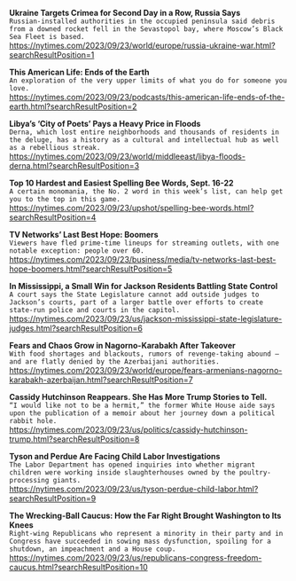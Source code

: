 **Ukraine Targets Crimea for Second Day in a Row, Russia Says**\
`Russian-installed authorities in the occupied peninsula said debris from a downed rocket fell in the Sevastopol bay, where Moscow’s Black Sea Fleet is based.`\
https://nytimes.com/2023/09/23/world/europe/russia-ukraine-war.html?searchResultPosition=1

**This American Life: Ends of the Earth**\
`An exploration of the very upper limits of what you do for someone you love.`\
https://nytimes.com/2023/09/23/podcasts/this-american-life-ends-of-the-earth.html?searchResultPosition=2

**Libya’s ‘City of Poets’ Pays a Heavy Price in Floods**\
`Derna, which lost entire neighborhoods and thousands of residents in the deluge, has a history as a cultural and intellectual hub as well as a rebellious streak.`\
https://nytimes.com/2023/09/23/world/middleeast/libya-floods-derna.html?searchResultPosition=3

**Top 10 Hardest and Easiest Spelling Bee Words, Sept. 16-22**\
`A certain monomania, the No. 2 word in this week’s list, can help get you to the top in this game.`\
https://nytimes.com/2023/09/23/upshot/spelling-bee-words.html?searchResultPosition=4

**TV Networks’ Last Best Hope: Boomers**\
`Viewers have fled prime-time lineups for streaming outlets, with one notable exception: people over 60.`\
https://nytimes.com/2023/09/23/business/media/tv-networks-last-best-hope-boomers.html?searchResultPosition=5

**In Mississippi, a Small Win for Jackson Residents Battling State Control**\
`A court says the State Legislature cannot add outside judges to Jackson’s courts, part of a larger battle over efforts to create state-run police and courts in the capitol.`\
https://nytimes.com/2023/09/23/us/jackson-mississippi-state-legislature-judges.html?searchResultPosition=6

**Fears and Chaos Grow in Nagorno-Karabakh After Takeover**\
`With food shortages and blackouts, rumors of revenge-taking abound — and are flatly denied by the Azerbaijani authorities.`\
https://nytimes.com/2023/09/23/world/europe/fears-armenians-nagorno-karabakh-azerbaijan.html?searchResultPosition=7

**Cassidy Hutchinson Reappears. She Has More Trump Stories to Tell.**\
`“I would like not to be a hermit,” the former White House aide says upon the publication of a memoir about her journey down a political rabbit hole.`\
https://nytimes.com/2023/09/23/us/politics/cassidy-hutchinson-trump.html?searchResultPosition=8

**Tyson and Perdue Are Facing Child Labor Investigations**\
`The Labor Department has opened inquiries into whether migrant children were working inside slaughterhouses owned by the poultry-processing giants.`\
https://nytimes.com/2023/09/23/us/tyson-perdue-child-labor.html?searchResultPosition=9

**The Wrecking-Ball Caucus: How the Far Right Brought Washington to Its Knees**\
`Right-wing Republicans who represent a minority in their party and in Congress have succeeded in sowing mass dysfunction, spoiling for a shutdown, an impeachment and a House coup.`\
https://nytimes.com/2023/09/23/us/republicans-congress-freedom-caucus.html?searchResultPosition=10

